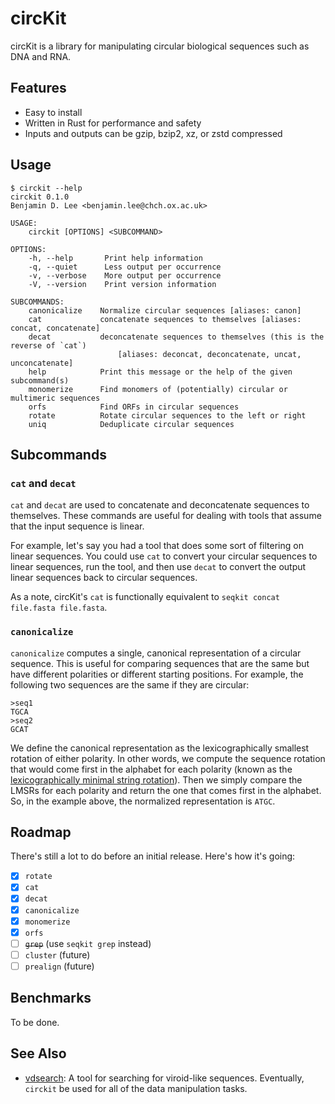 # circKit

circKit is a library for manipulating circular biological sequences such as DNA and RNA.

## Features

- Easy to install
- Written in Rust for performance and safety
- Inputs and outputs can be gzip, bzip2, xz, or zstd compressed

## Usage

```text
$ circkit --help
circkit 0.1.0
Benjamin D. Lee <benjamin.lee@chch.ox.ac.uk>

USAGE:
    circkit [OPTIONS] <SUBCOMMAND>

OPTIONS:
    -h, --help       Print help information
    -q, --quiet      Less output per occurrence
    -v, --verbose    More output per occurrence
    -V, --version    Print version information

SUBCOMMANDS:
    canonicalize    Normalize circular sequences [aliases: canon]
    cat             concatenate sequences to themselves [aliases: concat, concatenate]
    decat           deconcatenate sequences to themselves (this is the reverse of `cat`)
                        [aliases: deconcat, deconcatenate, uncat, unconcatenate]
    help            Print this message or the help of the given subcommand(s)
    monomerize      Find monomers of (potentially) circular or multimeric sequences
    orfs            Find ORFs in circular sequences
    rotate          Rotate circular sequences to the left or right
    uniq            Deduplicate circular sequences
```

## Subcommands

### `cat` and `decat`

`cat` and `decat` are used to concatenate and deconcatenate sequences to themselves. These commands are useful for dealing with tools that assume that the input sequence is linear.

For example, let's say you had a tool that does some sort of filtering on linear sequences. You could use `cat` to convert your circular sequences to linear sequences, run the tool, and then use `decat` to convert the output linear sequences back to circular sequences.

As a note, circKit's `cat` is functionally equivalent to `seqkit concat file.fasta file.fasta`.

### `canonicalize`

`canonicalize` computes a single, canonical representation of a circular sequence. This is useful for comparing sequences that are the same but have different polarities or different starting positions. For example, the following two sequences are the same if they are circular:

```text
>seq1
TGCA
>seq2
GCAT
```

We define the canonical representation as the lexicographically smallest rotation of either polarity. In other words, we compute the sequence rotation that would come first in the alphabet for each polarity (known as the [lexicographically minimal string rotation](https://en.wikipedia.org/wiki/Lexicographically_minimal_string_rotation)). Then we simply compare the LMSRs for each polarity and return the one that comes first in the alphabet. So, in the example above, the normalized representation is `ATGC`.

## Roadmap

There's still a lot to do before an initial release.
Here's how it's going:

- [x] `rotate`
- [x] `cat`
- [x] `decat`
- [x] `canonicalize`
- [x] `monomerize`
- [x] `orfs`
- [ ] ~~`grep`~~ (use `seqkit grep` instead)
- [ ] `cluster` (future)
- [ ] `prealign` (future)

## Benchmarks

To be done.

## See Also

- [vdsearch](https://github.com/Benjamin-Lee/vdsearch): A tool for searching for viroid-like sequences. Eventually, `circkit` be used for all of the data manipulation tasks.
